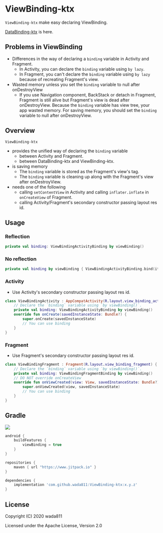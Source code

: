 ViewBinding-ktx
=====

`ViewBinding-ktx` make easy declaring ViewBinding.

[DataBinding-ktx](https://github.com/wada811/DataBinding-ktx) is here.

## Problems in ViewBinding
- Differences in the way of declaring a `binding` variable in Activity and Fragment.
    - In Activity, you can declare the `binding` variable using `by lazy`.
    - In Fragment, you can't declare the `binding` variable using `by lazy` because of recreating Fragment's view.
- Wasted memory unless you set the `binding` variable to null after onDestroyView
    - If you use Navigation component, BackStack or detach in Fragment, Fragment is still alive but Fragment's view is dead after onDestroyView.
      Because the `binding` variable has view tree, your app wasted memory.
      For saving memory, you should set the `binding` variable to null after onDestroyView.

## Overview
`ViewBinding-ktx`
- provides the unified way of declaring the `binding` variable
    - between Activity and Fragment.
    - between DataBinding-ktx and ViewBinding-ktx.
- is saving memory
    - The `binding` variable is stored as the Fragment's view's tag.
    - The `binding` variable is cleaning up along with the Fragment's view after onDestroyView.
- needs one of the following
    - calling `setContentView` in Activity and calling `inflater.inflate` in `onCreateView` of Fragment.
    - calling Activity/Fragment's secondary constructor passing layout res id.

## Usage

### Reflection

```kotlin
private val binding: ViewBindingActivityBinding by viewBinding()
```

### No reflection

```kotlin
private val binding by viewBinding { ViewBindingActivityBinding.bind(it) }
```

### Activity
- Use Activity's secondary constructor passing layout res id.
```kotlin
class ViewBindingActivity : AppCompatActivity(R.layout.view_binding_activity) {
    // Declare the `binding` variable using `by viewBinding()`.
    private val binding: ViewBindingActivityBinding by viewBinding()
    override fun onCreate(savedInstanceState: Bundle?) {
        super.onCreate(savedInstanceState)
        // You can use binding
    }
}
```

### Fragment
- Use Fragment's secondary constructor passing layout res id.
```kotlin
class ViewBindingFragment : Fragment(R.layout.view_binding_fragment) {
    // Declare the `binding` variable using `by viewBinding()`.
    private val binding: ViewBindingFragmentBinding by viewBinding()
    // DO NOT override onCreateView
    override fun onViewCreated(view: View, savedInstanceState: Bundle?) {
        super.onViewCreated(view, savedInstanceState)
        // You can use binding
    }
}
```

## Gradle

[![](https://jitpack.io/v/wada811/ViewBinding-ktx.svg)](https://jitpack.io/#wada811/ViewBinding-ktx)

```groovy
android {
    buildFeatures {
        viewBinding = true
    }
}

repositories {
    maven { url "https://www.jitpack.io" }
}

dependencies {
    implementation 'com.github.wada811:ViewBinding-ktx:x.y.z'
}
```

## License

Copyright (C) 2020 wada811

Licensed under the Apache License, Version 2.0
